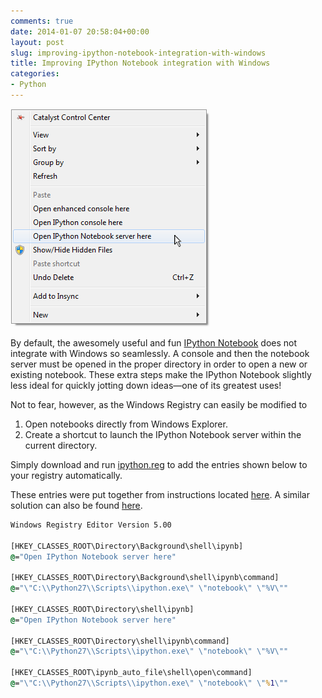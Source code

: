 ```yaml
---
comments: true
date: 2014-01-07 20:58:04+00:00
layout: post
slug: improving-ipython-notebook-integration-with-windows
title: Improving IPython Notebook integration with Windows
categories:
- Python
---
```


<img class="float-right" src="/images/ipython-windows-context-menu.png">


By default, the awesomely useful and fun [IPython Notebook](http://ipython.org/notebook.html) does not integrate with Windows so seamlessly. A console and then the notebook server must be opened in the proper directory in order to open a new or existing notebook. These extra steps make the IPython Notebook slightly less ideal for quickly jotting down ideas—one of its greatest uses!

Not to fear, however, as the Windows Registry can easily be modified to

  1. Open notebooks directly from Windows Explorer.
  2. Create a shortcut to launch the IPython Notebook server within the current directory.

Simply download and run [ipython.reg](https://drive.google.com/file/d/0BwMVIAlxIxfZVEZoUGpRVWdTTmM/edit?usp=sharing) to add the entries shown below to your registry automatically.

These entries were put together from instructions located [here](http://www.howtogeek.com/107965/how-to-add-any-application-shortcut-to-windows-explorers-context-menu/). A similar solution can also be found [here](http://cyrille.rossant.net/start-an-ipython-notebook-server-in-windows-explorer/).

```bat
Windows Registry Editor Version 5.00

[HKEY_CLASSES_ROOT\Directory\Background\shell\ipynb]
@="Open IPython Notebook server here"

[HKEY_CLASSES_ROOT\Directory\Background\shell\ipynb\command]
@="\"C:\\Python27\\Scripts\\ipython.exe\" \"notebook\" \"%V\""

[HKEY_CLASSES_ROOT\Directory\shell\ipynb]
@="Open IPython Notebook server here"

[HKEY_CLASSES_ROOT\Directory\shell\ipynb\command]
@="\"C:\\Python27\\Scripts\\ipython.exe\" \"notebook\" \"%V\""

[HKEY_CLASSES_ROOT\ipynb_auto_file\shell\open\command]
@="\"C:\\Python27\\Scripts\\ipython.exe\" \"notebook\" \"%1\""
```
